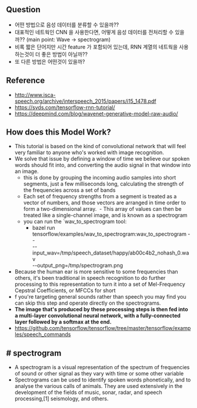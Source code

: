 ## Question
- 어떤 방법으로 음성 데이터를 분류할 수 있을까??
- 대표적인 네트웍인 CNN 을 사용한다면, 어떻게 음성 데이터를 전처리할 수 있을까?? (main point: Wave -> spectrogram)
- 비록 짧은 단어지만 시간 feature 가 포함되어 있는데, RNN 계열의 네트웍을 사용하는것이 더 좋은 방법이 아닐까??
- 또 다른 방법은 어떤것이 있을까?


## Reference
- http://www.isca-speech.org/archive/interspeech_2015/papers/i15_1478.pdf
- https://svds.com/tensorflow-rnn-tutorial/
- https://deepmind.com/blog/wavenet-generative-model-raw-audio/


## How does this Model Work?
- This tutorial is based on the kind of convolutional network that will feel very familiar to anyone who's worked with image recognition.
- We solve that issue by defining a window of time we believe our spoken words should fit into, and converting the audio signal in that window into an image. 
  - this is done by grouping the incoming audio samples into short segments, just a few milliseconds long, calculating the strength of the frequencies across a set of bands
  - Each set of frequency strengths from a segment is treated as a vector of numbers, and those vectors are arranged in time order to form a two-dimensional array.
  - This array of values can then be treated like a single-channel image, and is known as a spectrogram
  - you can run the `wav_to_spectrogram tool:
    - bazel run tensorflow/examples/wav_to_spectrogram:wav_to_spectrogram -- \
       --input_wav=/tmp/speech_dataset/happy/ab00c4b2_nohash_0.wav \
       --output_png=/tmp/spectrogram.png
- Because the human ear is more sensitive to some frequencies than others, it's been traditional in speech recognition to do further processing to this representation to turn it into a set of Mel-Frequency Cepstral Coefficients, or MFCCs for short
- f you're targeting general sounds rather than speech you may find you can skip this step and operate directly on the spectrograms.
- <b>The image that's produced by these processing steps is then fed into a multi-layer convolutional neural network, with a fully-connected layer followed by a softmax at the end.</b>
- https://github.com/tensorflow/tensorflow/tree/master/tensorflow/examples/speech_commands


## # spectrogram
- A spectrogram is a visual representation of the spectrum of frequencies of sound or other signal as they vary with time or some other variable
- Spectrograms can be used to identify spoken words phonetically, and to analyse the various calls of animals. They are used extensively in the development of the fields of music, sonar, radar, and speech processing,[1] seismology, and others.

